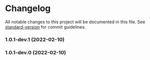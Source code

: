 # Changelog

All notable changes to this project will be documented in this file. See [standard-version](https://github.com/conventional-changelog/standard-version) for commit guidelines.

### 1.0.1-dev.1 (2022-02-10)

### 1.0.1-dev.0 (2022-02-10)
